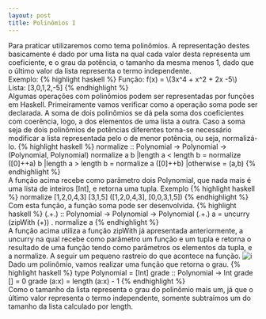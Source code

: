 ```yaml
---
layout: post
title: Polinômios I
---
```


Para praticar utilizaremos como tema polinômios. A representação destes basicamente é dado por uma lista na qual cada valor desta representa um coeficiente, e o grau da potência, o tamanho da mesma menos 1, dado que o último valor da lista representa o termo independente.
<br>
Exemplo:
{% highlight haskell %}
Função: f(x) = \\(3x^4 + x^2 + 2x -5\\)
<br>
Lista: [3,0,1,2,-5]
{% endhighlight %}  
Algumas operações com polinômios podem ser representadas por funções em Haskell. Primeiramente vamos verificar como a operação soma pode ser declarada. A soma de dois polinômios se dá pela soma dos coeficientes com coerência, logo, a dos elementos de uma lista a outra. Caso a soma seja de dois polinômios de potências diferentes torna-se necessário modificar a lista representada pelo o de menor potência, ou seja, normalizá-lo.
{% highlight haskell %}
normalize :: Polynomial -> Polynomial -> (Polynomial, Polynomial)
normalize a b
		|length a < length b = normalize ([0]++a) b
		|length a > length b = normalize a ([0]++b) 
		|otherwise = (a,b)
{% endhighlight %}  
A função acima recebe como parâmetro dois Polynomial, que nada mais é uma lista de inteiros [Int], e retorna uma tupla.
Exemplo
{% highlight haskell %}
normalize [1,2,0,4,3] [3,1,5]
([1,2,0,4,3], [0,0,3,1,5])
{% endhighlight %}  
Com esta função, a função soma pode ser desenvolvida. 
{% highlight haskell %}
(.+.) :: Polynomial -> Polynomial -> Polynomial
(.+.) a = uncurry (zipWith (+)) . normalize a
{% endhighlight %}  
A função acima utiliza a função zipWith já apresentada anteriormente, a uncurry na qual recebe como parâmetro um função e um tupla e retorna o resultado de uma função tendo como parâmetros os elementos da tupla, e a normalize.
A seguir um pequeno rastreio do que acontece na função.
![i](https://cloud.githubusercontent.com/assets/10578368/7751840/688a69ba-ffb2-11e4-8744-499933bd30d5.png)
<br>
Dado um polinômio, vamos realizar uma função que retorna o grau.
{% highlight haskell %}
type Polynomial = [Int]
grade :: Polynomial -> Int
grade [] = 0
grade (a:x) = length (a:x) - 1
{% endhighlight %}  
Como o tamanho da lista representa o grau do polinômio mais um, já que o último valor  representa o termo independente, somente subtraímos um do tamanho da lista calculado por length.


